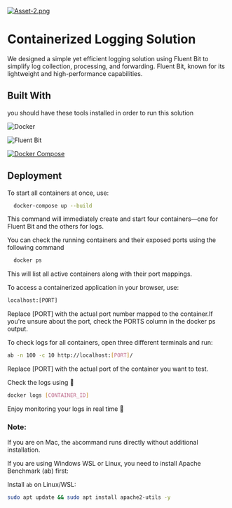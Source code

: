 
[![Asset-2.png](https://i.postimg.cc/Hxc2TQDV/Asset-2.png)](https://postimg.cc/ZBm3cvqS)
# Containerized Logging Solution

We designed a simple yet efficient logging solution using Fluent Bit to simplify log collection, processing, and forwarding. Fluent Bit, known for its lightweight and high-performance capabilities.

## Built With

you should have these tools installed in order to run this solution

![Docker](https://img.shields.io/badge/docker-2496ED?style=for-the-badge&logo=docker&logoColor=white)

![Fluent Bit](https://img.shields.io/badge/fluent--bit-800080?style=for-the-badge&logo=fluentbit&logoColor=white)

[Docker-url]: https://www.docker.com
[FluentBit-url]: https://fluentbit.io/

[![Docker Compose](https://img.shields.io/badge/docker%20compose-000000?style=for-the-badge&logo=docker&logoColor=white)][DockerCompose-url]

[DockerCompose-url]: https://docs.docker.com/compose/
## Deployment

To start all containers at once, use:
```bash
  docker-compose up --build
```
This command will immediately create and start four containers—one for Fluent Bit and the others for logs. 




You can check the running containers and their exposed ports using the following command
```bash
  docker ps 
```
This will list all active containers along with their port mappings.

To access a containerized application in your browser, use:
```bash 
localhost:[PORT]
```
Replace [PORT] with the actual port number mapped to the container.If you're unsure about the port, check the PORTS column in the docker ps output.

To check logs for all containers, open three different terminals and run:
```bash 
ab -n 100 -c 10 http://localhost:[PORT]/
```
Replace [PORT] with the actual port of the container you want to test.

Check the logs using 🚀
```bash 
docker logs [CONTAINER_ID]
```

Enjoy monitoring your logs in real time 🎉

### Note:
If you are on Mac, the ```ab```command runs directly without additional installation.

If you are using Windows WSL or Linux, you need to install Apache Benchmark (ab) first:

Install ```ab``` on Linux/WSL:
```bash 
sudo apt update && sudo apt install apache2-utils -y
```













